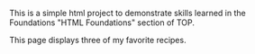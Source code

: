 This is a simple html project to demonstrate skills learned in the Foundations "HTML Foundations" section of TOP.

This page displays three of my favorite recipes.  